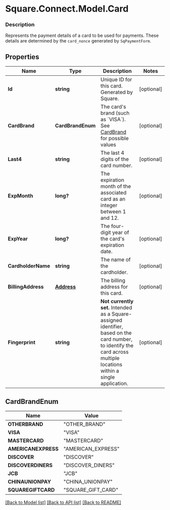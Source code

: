 # Square.Connect.Model.Card

### Description

Represents the payment details of a card to be used for payments. These details are determined by the `card_nonce` generated by `SqPaymentForm`.

## Properties

Name | Type | Description | Notes
------------ | ------------- | ------------- | -------------
**Id** | **string** | Unique ID for this card. Generated by Square. | [optional] 
**CardBrand** | **CardBrandEnum** | The card&#39;s brand (such as &#x60;VISA&#x60;). See [CardBrand](#type-cardbrand) for possible values | [optional] 
**Last4** | **string** | The last 4 digits of the card number. | [optional] 
**ExpMonth** | **long?** | The expiration month of the associated card as an integer between 1 and 12. | [optional] 
**ExpYear** | **long?** | The four-digit year of the card&#39;s expiration date. | [optional] 
**CardholderName** | **string** | The name of the cardholder. | [optional] 
**BillingAddress** | [**Address**](Address.md) | The billing address for this card. | [optional] 
**Fingerprint** | **string** | __Not currently set.__ Intended as a Square-assigned identifier, based on the card number, to identify the card across multiple locations within a single application. | [optional] 


## CardBrandEnum

Name | Value
------------ | -------------
**OTHERBRAND** | "OTHER_BRAND"
**VISA** | "VISA"
**MASTERCARD** | "MASTERCARD"
**AMERICANEXPRESS** | "AMERICAN_EXPRESS"
**DISCOVER** | "DISCOVER"
**DISCOVERDINERS** | "DISCOVER_DINERS"
**JCB** | "JCB"
**CHINAUNIONPAY** | "CHINA_UNIONPAY"
**SQUAREGIFTCARD** | "SQUARE_GIFT_CARD"



[[Back to Model list]](../README.md#documentation-for-models) [[Back to API list]](../README.md#documentation-for-api-endpoints) [[Back to README]](../README.md)

